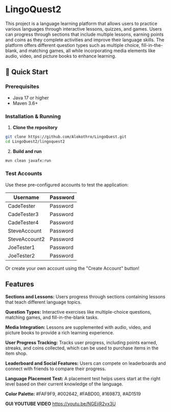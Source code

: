 # LingoQuest2
This project is a language learning platform that allows users to practice various languages through interactive lessons, quizzes, and games. Users can progress through sections that include multiple lessons, earning points and coins as they complete activities and improve their language skills. The platform offers different question types such as multiple choice, fill-in-the-blank, and matching games, all while incorporating media elements like audio, video, and picture books to enhance learning.

## 🚀 Quick Start

### Prerequisites
- Java 17 or higher
- Maven 3.6+

### Installation & Running

1. **Clone the repository**
```bash
git clone https://github.com/Alokothro/LingoQuest.git
cd LingoQuest2/lingoquest2
```

2. **Build and run**
```bash
mvn clean javafx:run
```

### Test Accounts

Use these pre-configured accounts to test the application:

| Username | Password |
|----------|----------|
| CadeTester | Password |
| CadeTester3 | Password |
| CadeTester4 | Password |
| SteveAccount | Password |
| SteveAccount2 | Password |
| JoeTester1 | Password |
| JoeTester2 | Password |

Or create your own account using the "Create Account" button!

## Features

**Sections and Lessons:** Users progress through sections containing lessons that teach different language topics.

**Question Types:** Interactive exercises like multiple-choice questions, matching games, and fill-in-the-blank tasks.

**Media Integration:** Lessons are supplemented with audio, video, and picture books to provide a rich learning experience.

**User Progress Tracking:** Tracks user progress, including points earned, streaks, and coins collected, which can be used to purchase items in the item shop.

**Leaderboard and Social Features:** Users can compete on leaderboards and connect with friends to compare their progress.

**Language Placement Test:** A placement test helps users start at the right level based on their current knowledge of the language.

**Color Palette:** #FAF9F9, #002642, #FABD00, #169873, #AD1519

**GUI YOUTUBE VIDEO** https://youtu.be/NGEjiR2yx3U

